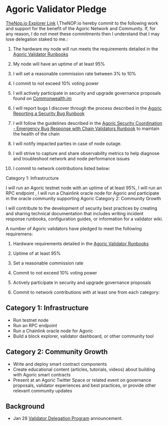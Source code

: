 # Agoric Validator Pledge


[TheNop.io Explorer Link](https://main.explorer.agoric.net/validator/agoricvaloper17k4wstnvtyt7pt8qnfamrdpkkj7f5qqvf6heg3)
I,TheNOP.io hereby commit to the following work and support for the benefit of the Agoric Network and Community. If, for any reason, I do not meet these commitments then I understand that I may lose delegation staked to me.:

1. The hardware my node will run meets the requirements detailed in the [Agoric Validator Runbooks](https://github.com/Agoric/agoric-sdk/wiki/Runbook%...)

2. My node will have an uptime of at least 95%

3. I will set a reasonable commission rate between 3% to 10%

4. I commit to not exceed 10% voting power

5. I will actively participate in security and upgrade governance proposals found on [Commonwealth.im](https://commonwealth.im/agoric)

6. I will report bugs I discover through the process described in the [Agoric Reporting a Security Bug Runbook](https://github.com/Agoric/agoric-sdk/wiki/Runbook%...)

7. I will follow the guidelines described in the [Agoric Security Coordination - Emergency Bug Response with Chain Validators Runbook](https://github.com/Agoric/agoric-sdk/wiki/Runbook%...) to maintain the health of the chain

8. I will notify impacted parties in case of node outage.

9. I will strive to capture and share observability metrics to help diagnose and troubleshoot network and node performance issues

10. I commit to network contributions listed below:

Category 1: Infrastructure

I will run an Agoric testnet node with an uptime of at least 95%, I will run an RPC endpoint , I will run a Chainlink oracle node for Agoric and participate in the oracle community supporting Agoric
Category 2: Community Growth

I will contribute to the development of security best practices by creating and sharing technical documentation that includes writing incident response runbooks, configuration guides, or information for a validator wiki. 

A number of Agoric validators have pledged to meet the following requiremens:

1. Hardware requirements detailed in the [Agoric Validator Runbooks](https://github.com/Agoric/agoric-sdk/wiki/Runbooks)

2. Uptime of at least 95%

3. Set a reasonable commission rate

4. Commit to not exceed 10% voting power

5. Actively participate in security and upgrade governance proposals

6. Commit to network contributions with at least one from each category:

## Category 1: Infrastructure

  - Run testnet node 
  - Run an RPC endpoint
  - Run a Chainlink oracle node for Agoric 
  - Build a block explorer, validator dashboard, or other community tool

## Category 2: Community Growth

  - Write and deploy smart contract components
  - Create educational content (articles, tutorials, videos) about building with Agoric smart contracts 
  - Present at an Agoric Twitter Space or related event on governance proposals, validator experiences and best practices, or provide other  relevant community updates

## Background

  - Jan 28 [Validator Delegation Program](https://agoric.com/blog/announcements/agoric-validator-program/) announcement.
